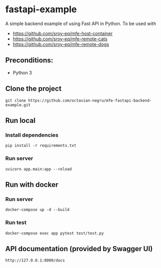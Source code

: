 # fastapi-example 

A simple backend example of using Fast API in Python.
To be used with 
- https://github.com/sroy-eq/mfe-host-container
- https://github.com/sroy-eq/mfe-remote-cats
- https://github.com/sroy-eq/mfe-remote-dogs

## Preconditions:

- Python 3

## Clone the project

```
git clone https://github.com/octavian-negru/mfe-fastapi-backend-example.git
```

## Run local

### Install dependencies

```
pip install -r requirements.txt
```

### Run server

```
uvicorn app.main:app --reload
```

## Run with docker

### Run server

```
docker-compose up -d --build
```

### Run test

```
docker-compose exec app pytest test/test.py
```

## API documentation (provided by Swagger UI)

```
http://127.0.0.1:8000/docs
```
